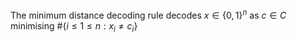 The minimum distance decoding rule decodes $x\in \{ 0,1 \}^{n}$ as $c\in C$ minimising $\#\{ i\leq 1 \leq n:x_{i}\neq c_{i}\}$
